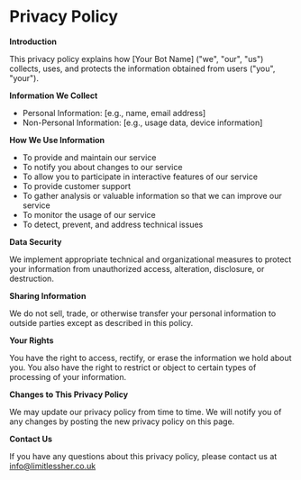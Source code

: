 # Privacy Policy

**Introduction**

This privacy policy explains how [Your Bot Name] ("we", "our", "us") collects, uses, and protects the information obtained from users ("you", "your").

**Information We Collect**

- Personal Information: [e.g., name, email address]
- Non-Personal Information: [e.g., usage data, device information]

**How We Use Information**

- To provide and maintain our service
- To notify you about changes to our service
- To allow you to participate in interactive features of our service
- To provide customer support
- To gather analysis or valuable information so that we can improve our service
- To monitor the usage of our service
- To detect, prevent, and address technical issues

**Data Security**

We implement appropriate technical and organizational measures to protect your information from unauthorized access, alteration, disclosure, or destruction.

**Sharing Information**

We do not sell, trade, or otherwise transfer your personal information to outside parties except as described in this policy.

**Your Rights**

You have the right to access, rectify, or erase the information we hold about you. You also have the right to restrict or object to certain types of processing of your information.

**Changes to This Privacy Policy**

We may update our privacy policy from time to time. We will notify you of any changes by posting the new privacy policy on this page.

**Contact Us**

If you have any questions about this privacy policy, please contact us at info@limitlessher.co.uk

